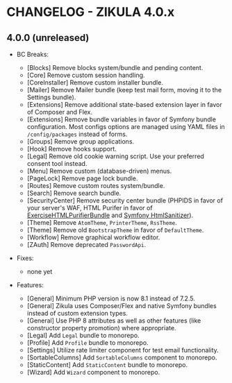 # CHANGELOG - ZIKULA 4.0.x

## 4.0.0 (unreleased)

- BC Breaks:
  - [Blocks] Remove blocks system/bundle and pending content.
  - [Core] Remove custom session handling.
  - [CoreInstaller] Remove custom installer bundle.
  - [Mailer] Remove Mailer bundle (keep test mail form, moving it to the Settings bundle).
  - [Extensions] Remove additional state-based extension layer in favor of Composer and Flex.
  - [Extensions] Remove bundle variables in favor of Symfony bundle configuration. Most configs options are managed using YAML files in `/config/packages` instead of forms.
  - [Groups] Remove group applications.
  - [Hook] Remove hooks support.
  - [Legal] Remove old cookie warning script. Use your preferred consent tool instead.
  - [Menu] Remove custom (database-driven) menus.
  - [PageLock] Remove page lock bundle.
  - [Routes] Remove custom routes system/bundle.
  - [Search] Remove search bundle.
  - [SecurityCenter] Remove security center bundle (PHPIDS in favor of your server's WAF, HTML Purifer in favor of [ExerciseHTMLPurifierBundle](https://github.com/Exercise/HTMLPurifierBundle) and [Symfony HtmlSanitizer](https://symfony.com/blog/new-in-symfony-6-1-htmlsanitizer-component)).
  - [Theme] Remove `AtomTheme`, `PrinterTheme`, `RssTheme`.
  - [Theme] Remove old `BootstrapTheme` in favor of `DefaultTheme`.
  - [Workflow] Remove graphical workflow editor.
  - [ZAuth] Remove deprecated `PasswordApi`.

- Fixes:
  - none yet

- Features:
  - [General] Minimum PHP version is now 8.1 instead of 7.2.5.
  - [General] Zikula uses Composer/Flex and native Symfony bundles instead of custom extension types.
  - [General] Use PHP 8 attributes as well as other features (like constructor property promotion) where appropriate.
  - [Legal] Add `Legal` bundle to monorepo.
  - [Profile] Add `Profile` bundle to monorepo.
  - [Settings] Utilize rate limiter component for test email functionality.
  - [SortableColumns] Add `SortableColumns` component to monorepo.
  - [StaticContent] Add `StaticContent` bundle to monorepo.
  - [Wizard] Add `Wizard` component to monorepo.
